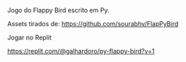 Jogo do Flappy Bird escrito em Py.

Assets tirados de: https://github.com/sourabhv/FlapPyBird

Jogar no Replit

https://replit.com/@galhardoro/py-flappy-bird?v=1
